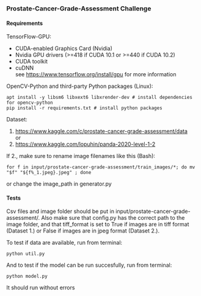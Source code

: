 ### Prostate-Cancer-Grade-Assessment Challenge

#### Requirements

TensorFlow-GPU:
* CUDA-enabled Graphics Card (Nvidia)
* Nvidia GPU drivers (>=418 if CUDA 10.1 or >=440 if CUDA 10.2)
* CUDA toolkit
* cuDNN<br>
see https://www.tensorflow.org/install/gpu for more information

OpenCV-Python and third-party Python packages (Linux):
```
apt install -y libsm6 libxext6 libxrender-dev # install dependencies for opencv-python
pip install -r requirements.txt # install python packages
```

Dataset:<br>
1. https://www.kaggle.com/c/prostate-cancer-grade-assessment/data<br>
or
2. https://www.kaggle.com/lopuhin/panda-2020-level-1-2<br>

If 2., make sure to rename image filenames like this (Bash):
```
for f in input/prostate-cancer-grade-assessment/train_images/*; do mv "$f" "${f%_1.jpeg}.jpeg" ; done
```
or change the image\_path in generator.py


#### Tests

Csv files and image folder should be put in input/prostate-cancer-grade-assessment/. Also make sure that config.py has the correct path to the image folder, and that tiff\_format is set to True if images are in tiff format (Dataset 1.) or False if images are in jpeg format (Dataset 2.).

To test if data are available, run from terminal:

```
python util.py
```

And to test if the model can be run succesfully, run from terminal:

```
python model.py
```
It should run without errors




